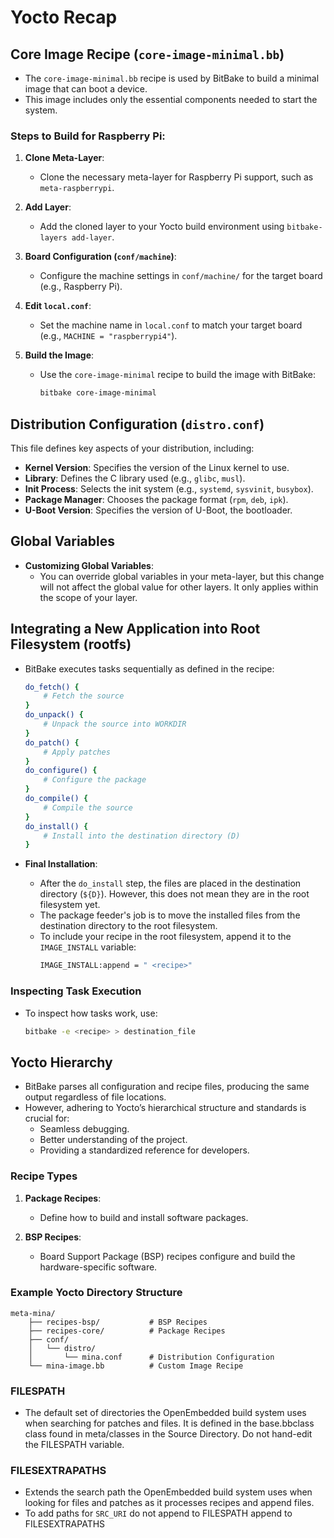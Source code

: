 # Yocto Recap

## Core Image Recipe (`core-image-minimal.bb`)
- The `core-image-minimal.bb` recipe is used by BitBake to build a minimal image that can boot a device.
- This image includes only the essential components needed to start the system.

### Steps to Build for Raspberry Pi:
1. **Clone Meta-Layer**: 
   - Clone the necessary meta-layer for Raspberry Pi support, such as `meta-raspberrypi`.
   
2. **Add Layer**:
   - Add the cloned layer to your Yocto build environment using `bitbake-layers add-layer`.

3. **Board Configuration (`conf/machine`)**:
   - Configure the machine settings in `conf/machine/` for the target board (e.g., Raspberry Pi).

4. **Edit `local.conf`**:
   - Set the machine name in `local.conf` to match your target board (e.g., `MACHINE = "raspberrypi4"`).

5. **Build the Image**:
   - Use the `core-image-minimal` recipe to build the image with BitBake:
     ```bash
     bitbake core-image-minimal
     ```

## Distribution Configuration (`distro.conf`)
This file defines key aspects of your distribution, including:
- **Kernel Version**: Specifies the version of the Linux kernel to use.
- **Library**: Defines the C library used (e.g., `glibc`, `musl`).
- **Init Process**: Selects the init system (e.g., `systemd`, `sysvinit`, `busybox`).
- **Package Manager**: Chooses the package format (`rpm`, `deb`, `ipk`).
- **U-Boot Version**: Specifies the version of U-Boot, the bootloader.

## Global Variables
- **Customizing Global Variables**:
  - You can override global variables in your meta-layer, but this change will not affect the global value for other layers. It only applies within the scope of your layer.

## Integrating a New Application into Root Filesystem (rootfs)
- BitBake executes tasks sequentially as defined in the recipe:
  ```bash
  do_fetch() {
      # Fetch the source
  }
  do_unpack() {
      # Unpack the source into WORKDIR
  }
  do_patch() {
      # Apply patches
  }
  do_configure() {
      # Configure the package
  }
  do_compile() {
      # Compile the source
  }
  do_install() {
      # Install into the destination directory (D)
  }
  ```

- **Final Installation**:
  - After the `do_install` step, the files are placed in the destination directory (`${D}`). However, this does not mean they are in the root filesystem yet.
  - The package feeder's job is to move the installed files from the destination directory to the root filesystem.
  - To include your recipe in the root filesystem, append it to the `IMAGE_INSTALL` variable:
    ```bash
    IMAGE_INSTALL:append = " <recipe>"
    ```

### Inspecting Task Execution
- To inspect how tasks work, use:
  ```bash
  bitbake -e <recipe> > destination_file
  ```

## Yocto Hierarchy
- BitBake parses all configuration and recipe files, producing the same output regardless of file locations.
- However, adhering to Yocto’s hierarchical structure and standards is crucial for:
  - Seamless debugging.
  - Better understanding of the project.
  - Providing a standardized reference for developers.

### Recipe Types
1. **Package Recipes**:
   - Define how to build and install software packages.
  
2. **BSP Recipes**:
   - Board Support Package (BSP) recipes configure and build the hardware-specific software.

### Example Yocto Directory Structure
```plaintext
meta-mina/
    ├── recipes-bsp/           # BSP Recipes
    ├── recipes-core/          # Package Recipes
    ├── conf/
    │   └── distro/
    │       └── mina.conf      # Distribution Configuration
    └── mina-image.bb          # Custom Image Recipe
```

### FILESPATH
- The default set of directories the OpenEmbedded build system uses when searching for patches and files. It is defined in the base.bbclass class found in meta/classes in the Source Directory. Do not hand-edit the FILESPATH variable.

### FILESEXTRAPATHS
- Extends the search path the OpenEmbedded build system uses when looking for files and patches as it processes recipes and append files.
- To add paths for `SRC_URI` do not append to  FILESPATH append to FILESEXTRAPATHS
